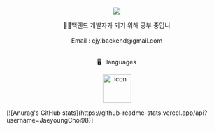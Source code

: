 <br>
<p align="center">
<img src="https://capsule-render.vercel.app/api?&type=waving&color=timeAuto&height=180&section=header&text=Ryan's%20Hub&fontSize=50&animation=fadeIn&fontAlignY=45" />
  </p>
<div align='center'> 🙋‍♂️백엔드 개발자가 되기 위해 공부 중입니</div>
<br>
<div align='center'> Email : cjy.backend@gmail.com</div>
<br>
<p align="center">
🖥️&nbsp&nbsp&nbsplanguages
  </p>
<p align="center">
  <img alt= "icon" wide="65" height="65" src="https://github.com/JaeyoungChoi98/220SRS/assets/107467750/717f1649-b950-44b9-b3aa-136508bb29cf">
</p>
[![Anurag's GitHub stats](https://github-readme-stats.vercel.app/api?username=JaeyoungChoi98)]
